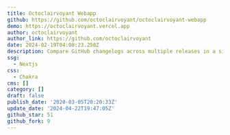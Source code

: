 ```yaml
---
title: Octoclairvoyant Webapp
github: https://github.com/octoclairvoyant/octoclairvoyant-webapp
demo: https://octoclairvoyant.vercel.app
author: octoclairvoyant
author_link: https://github.com/octoclairvoyant
date: 2024-02-19T04:08:23.258Z
description: Compare GitHub changelogs across multiple releases in a single view.
ssg:
  - Nextjs
css:
  - Chakra
cms: []
category: []
draft: false
publish_date: '2020-03-05T20:20:33Z'
update_date: '2024-04-22T19:47:05Z'
github_star: 51
github_fork: 9
---
```


